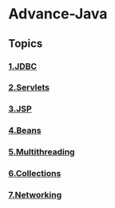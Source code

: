 # Advance-Java
## Topics 
### [1.JDBC](JDBC)
### [2.Servlets](Servlets)
### [3.JSP](JSP)
### [4.Beans](Beans)
### [5.Multithreading](Multithreading)
### [6.Collections](Collections)
### [7.Networking](Networking)
